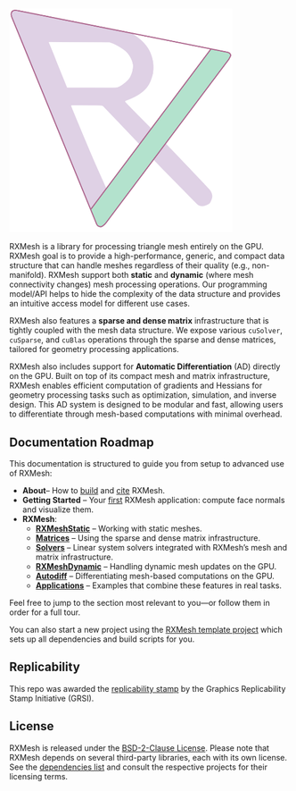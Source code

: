 #

<p align="left">
  <img src="assets/rx.png" alt="RXMesh Logo" width="400"/>
</p>

RXMesh is a library for processing triangle mesh entirely on the GPU. RXMesh goal is to provide a high-performance, generic, and compact data structure that can handle meshes regardless of their quality (e.g., non-manifold). RXMesh support both **static** and **dynamic** (where mesh connectivity changes) mesh processing operations. Our programming model/API helps to hide the complexity of the data structure and provides an intuitive access model for different use cases.

RXMesh also features a **sparse and dense matrix** infrastructure that is tightly coupled with the mesh data structure. We expose various `cuSolver`, `cuSparse`, and `cuBlas` operations through the sparse and dense matrices, tailored for geometry processing applications.

RXMesh also includes support for **Automatic Differentiation** (AD) directly on the GPU. Built on top of its compact mesh and matrix infrastructure, RXMesh enables efficient computation of gradients and Hessians for geometry processing tasks such as optimization, simulation, and inverse design. This AD system is designed to be modular and fast, allowing users to differentiate through mesh-based computations with minimal overhead.


## Documentation Roadmap

This documentation is structured to guide you from setup to advanced use of RXMesh:

- **About**– How to [build](about/building) and [cite](about/bibtex) RXMesh.
- **Getting Started** – Your [first](basics/basic) RXMesh application: compute face normals and visualize them.
- **RXMesh**:
    - [**RXMeshStatic**](rxmesh/static) – Working with static meshes.
    - [**Matrices**](rxmesh/matrices) – Using the sparse and dense matrix infrastructure.
    - [**Solvers**](rxmesh/solvers) – Linear system solvers integrated with RXMesh’s mesh and matrix infrastructure.
    - [**RXMeshDynamic**](rxmesh/dynamic) – Handling dynamic mesh updates on the GPU.
    - [**Autodiff**](rxmesh/ad) – Differentiating mesh-based computations on the GPU.
    - [**Applications**](rxmesh/apps) – Examples that combine these features in real tasks.

Feel free to jump to the section most relevant to you—or follow them in order for a full tour.


You can also start a new project using the [RXMesh template project](https://github.com/owensgroup/RXMeshTemplate) which sets up all dependencies and build scripts for you.

## Replicability

This repo was awarded the [replicability stamp](https://www.replicabilitystamp.org/#https-github-com-owensgroup-rxmesh) by the Graphics Replicability Stamp Initiative (GRSI).

## License

RXMesh is released under the [BSD-2-Clause License](https://github.com/owensgroup/RXMesh/blob/main/LICENSE). Please note that RXMesh depends on several third-party libraries, each with its own license. See the [dependencies list](about/building/#dependencies) and consult the respective projects for their licensing terms.
